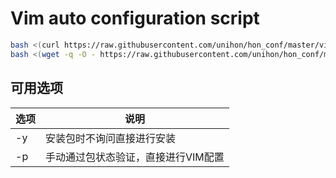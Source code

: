 # Vim auto configuration script

``` bash
bash <(curl https://raw.githubusercontent.com/unihon/hon_conf/master/vim/auto_vim.sh)
bash <(wget -q -O - https://raw.githubusercontent.com/unihon/hon_conf/master/vim/auto_vim.sh)
```

## 可用选项

| 选项 | 说明 |
| - | - |
| -y | 安装包时不询问直接进行安装 |
| -p | 手动通过包状态验证，直接进行VIM配置 |
